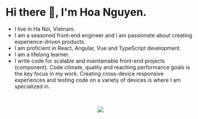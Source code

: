 # Hi there 👋, I'm Hoa Nguyen.
- I live in Ha Noi, Vietnam.
-  I am a seasoned front-end engineer and i am passionate about creating experience-driven products. 
-  I am proficient in React, Angular, Vue and TypeScript development.
- I am a lifelong learner.
- I write code for scalable and maintainable front-end projects (component). Code climate, quality and reaching performance goals is the key focus in my work. Creating cross-device responsive experiences and testing code on a variety of devices is where I am specialized in.

<br/>

<p align="center">
    <img src="https://skillicons.dev/icons?i=js,ts,css,html,react,nextjs,angular,nodejs,graphql,apollo,mongodb,docker,linux,jest,firebase,figma&perline=9" />
</p>




